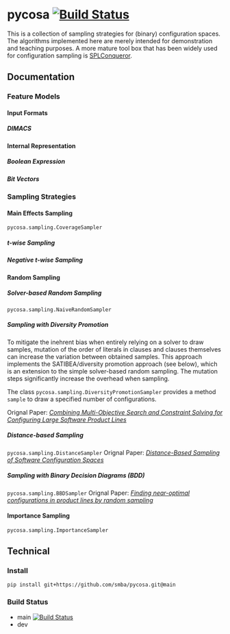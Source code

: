 # pycosa [![Build Status](https://travis-ci.org/smba/pycosa.svg?branch=main)](https://travis-ci.org/smba/pycosa)
This is a collection of sampling strategies for (binary) configuration spaces. The algorithms implemented here are merely intended for demonstration and teaching purposes. A more mature tool box that has been widely used for configuration sampling is [SPLConqueror](https://github.com/se-sic/SPLConqueror).
## Documentation
### Feature Models

#### Input Formats
##### DIMACS
#### Internal Representation
##### Boolean Expression
##### Bit Vectors

### Sampling Strategies
#### Main Effects Sampling
`pycosa.sampling.CoverageSampler`

##### t-wise Sampling
##### Negative t-wise Sampling

#### Random Sampling
##### Solver-based Random Sampling
`pycosa.sampling.NaiveRandomSampler`
##### Sampling with Diversity Promotion
To mitigate the inehrent bias when entirely relying on a solver to draw samples, mutation of the order of literals in clauses and clauses themselves can increase the variation between obtained samples. This approach implements the SATIBEA/diversity promotion approach (see below), which is an extension to the simple solver-based random sampling. The mutation steps significantly increase the overhead when sampling.

The class `pycosa.sampling.DiversityPromotionSampler` provides a method `sample` to draw a specified number of configurations.

Orignal Paper: [_Combining Multi-Objective Search and Constraint Solving for Configuring Large Software Product Lines_](https://doi.org/10.1109/ICSE.2015.69)
##### Distance-based Sampling
`pycosa.sampling.DistanceSampler`
Orignal Paper: [_Distance-Based Sampling of Software Configuration Spaces_](https://doi.org/10.1109/ICSE.2015.69)

##### Sampling with Binary Decision Diagrams (BDD)
`pycosa.sampling.BBDSampler`
Orignal Paper: [_Finding near-optimal configurations in product lines by random sampling_](https://doi.org/10.1145/3106237.3106273)

#### Importance Sampling
`pycosa.sampling.ImportanceSampler`
## Technical
### Install
```
pip install git+https://github.com/smba/pycosa.git@main
```

### Build Status
* main [![Build Status](https://travis-ci.org/smba/pycosa.svg?branch=main)](https://travis-ci.org/smba/pycosa)
* dev
